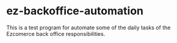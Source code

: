# ez-backoffice-automation
This is a test program for automate some of the daily tasks of the Ezcomerce back office responsibilities.

